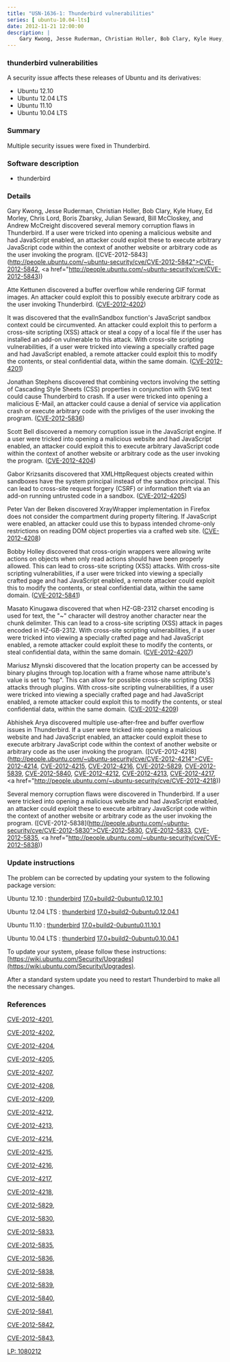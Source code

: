 ```yaml
---
title: "USN-1636-1: Thunderbird vulnerabilities"
series: [ ubuntu-10.04-lts]
date: 2012-11-21 12:00:00
description: |
    Gary Kwong, Jesse Ruderman, Christian Holler, Bob Clary, Kyle Huey, Ed Morley, Chris Lord, Boris Zbarsky, Julian Seward, Bill McCloskey, and Andrew McCreight discovered several memory corruption flaws in Thunderbird. If a user were tricked into opening a malicious website and had JavaScript enabled, an attacker could exploit these to execute arbitrary JavaScript code within the context of another website or arbitrary code as the user invoking the program. ([CVE-2012-5843](http://people.ubuntu.com/~ubuntu-security/cve/CVE-2012-5842">CVE-2012-5842</a>, <a href="http://people.ubuntu.com/~ubuntu-security/cve/CVE-2012-5843))
--- 
```

 
### thunderbird vulnerabilities

A security issue affects these releases of Ubuntu and its derivatives:

* Ubuntu 12.10
* Ubuntu 12.04 LTS
* Ubuntu 11.10
* Ubuntu 10.04 LTS

### Summary

Multiple security issues were fixed in Thunderbird. 

### Software description

* thunderbird 

### Details

Gary Kwong, Jesse Ruderman, Christian Holler, Bob Clary, Kyle Huey, Ed Morley, Chris Lord, Boris Zbarsky, Julian Seward, Bill McCloskey, and Andrew McCreight discovered several memory corruption flaws in Thunderbird. If a user were tricked into opening a malicious website and had JavaScript enabled, an attacker could exploit these to execute arbitrary JavaScript code within the context of another website or arbitrary code as the user invoking the program. ([CVE-2012-5843](http://people.ubuntu.com/~ubuntu-security/cve/CVE-2012-5842">CVE-2012-5842</a>, <a href="http://people.ubuntu.com/~ubuntu-security/cve/CVE-2012-5843))

Atte Kettunen discovered a buffer overflow while rendering GIF format images. An attacker could exploit this to possibly execute arbitrary code as the user invoking Thunderbird. ([CVE-2012-4202](http://people.ubuntu.com/~ubuntu-security/cve/CVE-2012-4202))

It was discovered that the evalInSandbox function&#39;s JavaScript sandbox context could be circumvented. An attacker could exploit this to perform a cross-site scripting (XSS) attack or steal a copy of a local file if the user has installed an add-on vulnerable to this attack. With cross-site scripting vulnerabilities, if a user were tricked into viewing a specially crafted page and had JavaScript enabled, a remote attacker could exploit this to modify the contents, or steal confidential data, within the same domain. ([CVE-2012-4201](http://people.ubuntu.com/~ubuntu-security/cve/CVE-2012-4201))

Jonathan Stephens discovered that combining vectors involving the setting of Cascading Style Sheets (CSS) properties in conjunction with SVG text could cause Thunderbird to crash. If a user were tricked into opening a malicious E-Mail, an attacker could cause a denial of service via application crash or execute arbitrary code with the privliges of the user invoking the program. ([CVE-2012-5836](http://people.ubuntu.com/~ubuntu-security/cve/CVE-2012-5836))

Scott Bell discovered a memory corruption issue in the JavaScript engine. If a user were tricked into opening a malicious website and had JavaScript enabled, an attacker could exploit this to execute arbitrary JavaScript code within the context of another website or arbitrary code as the user invoking the program. ([CVE-2012-4204](http://people.ubuntu.com/~ubuntu-security/cve/CVE-2012-4204))

Gabor Krizsanits discovered that XMLHttpRequest objects created within sandboxes have the system principal instead of the sandbox principal. This can lead to cross-site request forgery (CSRF) or information theft via an add-on running untrusted code in a sandbox. ([CVE-2012-4205](http://people.ubuntu.com/~ubuntu-security/cve/CVE-2012-4205))

Peter Van der Beken discovered XrayWrapper implementation in Firefox does not consider the compartment during property filtering. If JavaScript were enabled, an attacker could use this to bypass intended chrome-only restrictions on reading DOM object properties via a crafted web site. ([CVE-2012-4208](http://people.ubuntu.com/~ubuntu-security/cve/CVE-2012-4208))

Bobby Holley discovered that cross-origin wrappers were allowing write actions on objects when only read actions should have been properly allowed. This can lead to cross-site scripting (XSS) attacks. With cross-site scripting vulnerabilities, if a user were tricked into viewing a specially crafted page and had JavaScript enabled, a remote attacker could exploit this to modify the contents, or steal confidential data, within the same domain. ([CVE-2012-5841](http://people.ubuntu.com/~ubuntu-security/cve/CVE-2012-5841))

Masato Kinugawa discovered that when HZ-GB-2312 charset encoding is used for text, the &quot;~&quot; character will destroy another character near the chunk delimiter. This can lead to a cross-site scripting (XSS) attack in pages encoded in HZ-GB-2312. With cross-site scripting vulnerabilities, if a user were tricked into viewing a specially crafted page and had JavaScript enabled, a remote attacker could exploit these to modify the contents, or steal confidential data, within the same domain. ([CVE-2012-4207](http://people.ubuntu.com/~ubuntu-security/cve/CVE-2012-4207))

Mariusz Mlynski discovered that the location property can be accessed by binary plugins through top.location with a frame whose name attribute&#39;s value is set to &quot;top&quot;. This can allow for possible cross-site scripting (XSS) attacks through plugins. With cross-site scripting vulnerabilities, if a user were tricked into viewing a specially crafted page and had JavaScript enabled, a remote attacker could exploit this to modify the contents, or steal confidential data, within the same domain. ([CVE-2012-4209](http://people.ubuntu.com/~ubuntu-security/cve/CVE-2012-4209))

Abhishek Arya discovered multiple use-after-free and buffer overflow issues in Thunderbird. If a user were tricked into opening a malicious website and had JavaScript enabled, an attacker could exploit these to execute arbitrary JavaScript code within the context of another website or arbitrary code as the user invoking the program. ([CVE-2012-4218](http://people.ubuntu.com/~ubuntu-security/cve/CVE-2012-4214">CVE-2012-4214</a>, <a href="http://people.ubuntu.com/~ubuntu-security/cve/CVE-2012-4215">CVE-2012-4215</a>, <a href="http://people.ubuntu.com/~ubuntu-security/cve/CVE-2012-4216">CVE-2012-4216</a>, <a href="http://people.ubuntu.com/~ubuntu-security/cve/CVE-2012-5829">CVE-2012-5829</a>, <a href="http://people.ubuntu.com/~ubuntu-security/cve/CVE-2012-5839">CVE-2012-5839</a>, <a href="http://people.ubuntu.com/~ubuntu-security/cve/CVE-2012-5840">CVE-2012-5840</a>, <a href="http://people.ubuntu.com/~ubuntu-security/cve/CVE-2012-4212">CVE-2012-4212</a>, <a href="http://people.ubuntu.com/~ubuntu-security/cve/CVE-2012-4213">CVE-2012-4213</a>, <a href="http://people.ubuntu.com/~ubuntu-security/cve/CVE-2012-4217">CVE-2012-4217</a>, <a href="http://people.ubuntu.com/~ubuntu-security/cve/CVE-2012-4218))

Several memory corruption flaws were discovered in Thunderbird. If a user were tricked into opening a malicious website and had JavaScript enabled, an attacker could exploit these to execute arbitrary JavaScript code within the context of another website or arbitrary code as the user invoking the program. ([CVE-2012-5838](http://people.ubuntu.com/~ubuntu-security/cve/CVE-2012-5830">CVE-2012-5830</a>, <a href="http://people.ubuntu.com/~ubuntu-security/cve/CVE-2012-5833">CVE-2012-5833</a>, <a href="http://people.ubuntu.com/~ubuntu-security/cve/CVE-2012-5835">CVE-2012-5835</a>, <a href="http://people.ubuntu.com/~ubuntu-security/cve/CVE-2012-5838)) 

### Update instructions

The problem can be corrected by updating your system to the following package version:

Ubuntu 12.10
 : [thunderbird](https://launchpad.net/ubuntu/+source/thunderbird) <span> [17.0+build2-0ubuntu0.12.10.1](https://launchpad.net/ubuntu/+source/thunderbird/17.0+build2-0ubuntu0.12.10.1) </span> 

Ubuntu 12.04 LTS
 : [thunderbird](https://launchpad.net/ubuntu/+source/thunderbird) <span> [17.0+build2-0ubuntu0.12.04.1](https://launchpad.net/ubuntu/+source/thunderbird/17.0+build2-0ubuntu0.12.04.1) </span> 

Ubuntu 11.10
 : [thunderbird](https://launchpad.net/ubuntu/+source/thunderbird) <span> [17.0+build2-0ubuntu0.11.10.1](https://launchpad.net/ubuntu/+source/thunderbird/17.0+build2-0ubuntu0.11.10.1) </span> 

Ubuntu 10.04 LTS
 : [thunderbird](https://launchpad.net/ubuntu/+source/thunderbird) <span> [17.0+build2-0ubuntu0.10.04.1](https://launchpad.net/ubuntu/+source/thunderbird/17.0+build2-0ubuntu0.10.04.1) </span> 

To update your system, please follow these instructions: [https://wiki.ubuntu.com/Security/Upgrades](https://wiki.ubuntu.com/Security/Upgrades).

After a standard system update you need to restart Thunderbird to make all the necessary changes. 

### References

 [CVE-2012-4201](http://people.ubuntu.com/~ubuntu-security/cve/CVE-2012-4201), 

 [CVE-2012-4202](http://people.ubuntu.com/~ubuntu-security/cve/CVE-2012-4202), 

 [CVE-2012-4204](http://people.ubuntu.com/~ubuntu-security/cve/CVE-2012-4204), 

 [CVE-2012-4205](http://people.ubuntu.com/~ubuntu-security/cve/CVE-2012-4205), 

 [CVE-2012-4207](http://people.ubuntu.com/~ubuntu-security/cve/CVE-2012-4207), 

 [CVE-2012-4208](http://people.ubuntu.com/~ubuntu-security/cve/CVE-2012-4208), 

 [CVE-2012-4209](http://people.ubuntu.com/~ubuntu-security/cve/CVE-2012-4209), 

 [CVE-2012-4212](http://people.ubuntu.com/~ubuntu-security/cve/CVE-2012-4212), 

 [CVE-2012-4213](http://people.ubuntu.com/~ubuntu-security/cve/CVE-2012-4213), 

 [CVE-2012-4214](http://people.ubuntu.com/~ubuntu-security/cve/CVE-2012-4214), 

 [CVE-2012-4215](http://people.ubuntu.com/~ubuntu-security/cve/CVE-2012-4215), 

 [CVE-2012-4216](http://people.ubuntu.com/~ubuntu-security/cve/CVE-2012-4216), 

 [CVE-2012-4217](http://people.ubuntu.com/~ubuntu-security/cve/CVE-2012-4217), 

 [CVE-2012-4218](http://people.ubuntu.com/~ubuntu-security/cve/CVE-2012-4218), 

 [CVE-2012-5829](http://people.ubuntu.com/~ubuntu-security/cve/CVE-2012-5829), 

 [CVE-2012-5830](http://people.ubuntu.com/~ubuntu-security/cve/CVE-2012-5830), 

 [CVE-2012-5833](http://people.ubuntu.com/~ubuntu-security/cve/CVE-2012-5833), 

 [CVE-2012-5835](http://people.ubuntu.com/~ubuntu-security/cve/CVE-2012-5835), 

 [CVE-2012-5836](http://people.ubuntu.com/~ubuntu-security/cve/CVE-2012-5836), 

 [CVE-2012-5838](http://people.ubuntu.com/~ubuntu-security/cve/CVE-2012-5838), 

 [CVE-2012-5839](http://people.ubuntu.com/~ubuntu-security/cve/CVE-2012-5839), 

 [CVE-2012-5840](http://people.ubuntu.com/~ubuntu-security/cve/CVE-2012-5840), 

 [CVE-2012-5841](http://people.ubuntu.com/~ubuntu-security/cve/CVE-2012-5841), 

 [CVE-2012-5842](http://people.ubuntu.com/~ubuntu-security/cve/CVE-2012-5842), 

 [CVE-2012-5843](http://people.ubuntu.com/~ubuntu-security/cve/CVE-2012-5843), 

 [LP: 1080212](https://launchpad.net/bugs/1080212)
 
